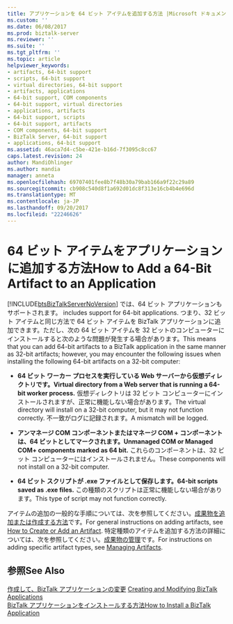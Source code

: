 ```yaml
---
title: アプリケーションを 64 ビット アイテムを追加する方法 |Microsoft ドキュメント
ms.custom: ''
ms.date: 06/08/2017
ms.prod: biztalk-server
ms.reviewer: ''
ms.suite: ''
ms.tgt_pltfrm: ''
ms.topic: article
helpviewer_keywords:
- artifacts, 64-bit support
- scripts, 64-bit support
- virtual directories, 64-bit support
- artifacts, applications
- 64-bit support, COM components
- 64-bit support, virtual directories
- applications, artifacts
- 64-bit support, scripts
- 64-bit support, artifacts
- COM components, 64-bit support
- BizTalk Server, 64-bit support
- applications, 64-bit support
ms.assetid: 46aca7d4-c5be-421e-b16d-7f3095c8cc67
caps.latest.revision: 24
author: MandiOhlinger
ms.author: mandia
manager: anneta
ms.openlocfilehash: 69707401fee8b7f48b30a79bab166a9f22c29a89
ms.sourcegitcommit: cb908c540d8f1a692d01dc8f313e16cb4b4e696d
ms.translationtype: MT
ms.contentlocale: ja-JP
ms.lasthandoff: 09/20/2017
ms.locfileid: "22246626"
---
```

# <a name="how-to-add-a-64-bit-artifact-to-an-application"></a><span data-ttu-id="bc82a-102">64 ビット アイテムをアプリケーションに追加する方法</span><span class="sxs-lookup"><span data-stu-id="bc82a-102">How to Add a 64-Bit Artifact to an Application</span></span>
[!INCLUDE[btsBizTalkServerNoVersion](../includes/btsbiztalkservernoversion-md.md)]<span data-ttu-id="bc82a-103"> では、64 ビット アプリケーションもサポートされます。</span><span class="sxs-lookup"><span data-stu-id="bc82a-103"> includes support for 64-bit applications.</span></span> <span data-ttu-id="bc82a-104">つまり、32 ビット アイテムと同じ方法で 64 ビット アイテムを BizTalk アプリケーションに追加できます。ただし、次の 64 ビット アイテムを 32 ビットのコンピューターにインストールすると次のような問題が発生する場合があります。</span><span class="sxs-lookup"><span data-stu-id="bc82a-104">This means that you can add 64-bit artifacts to a BizTalk application in the same manner as 32-bit artifacts; however, you may encounter the following issues when installing the following 64-bit artifacts on a 32-bit computer:</span></span>  
  
-   <span data-ttu-id="bc82a-105">**64 ビット ワーカー プロセスを実行している Web サーバーから仮想ディレクトリです。**</span><span class="sxs-lookup"><span data-stu-id="bc82a-105">**Virtual directory from a Web server that is running a 64-bit worker process.**</span></span> <span data-ttu-id="bc82a-106">仮想ディレクトリは 32 ビット コンピューターにインストールされますが、正常に機能しない場合があります。</span><span class="sxs-lookup"><span data-stu-id="bc82a-106">The virtual directory will install on a 32-bit computer, but it may not function correctly.</span></span> <span data-ttu-id="bc82a-107">不一致がログに記録されます。</span><span class="sxs-lookup"><span data-stu-id="bc82a-107">A mismatch will be logged.</span></span>  
  
-   <span data-ttu-id="bc82a-108">**アンマネージ COM コンポーネントまたはマネージ COM + コンポーネントは、64 ビットとしてマークされます。**</span><span class="sxs-lookup"><span data-stu-id="bc82a-108">**Unmanaged COM or Managed COM+ components marked as 64 bit.**</span></span> <span data-ttu-id="bc82a-109">これらのコンポーネントは、32 ビット コンピューターにはインストールされません。</span><span class="sxs-lookup"><span data-stu-id="bc82a-109">These components will not install on a 32-bit computer.</span></span>  
  
-   <span data-ttu-id="bc82a-110">**64 ビット スクリプトが .exe ファイルとして保存します。**</span><span class="sxs-lookup"><span data-stu-id="bc82a-110">**64-bit scripts saved as .exe files.**</span></span> <span data-ttu-id="bc82a-111">この種類のスクリプトは正常に機能しない場合があります。</span><span class="sxs-lookup"><span data-stu-id="bc82a-111">This type of script may not function correctly.</span></span>  
  
 <span data-ttu-id="bc82a-112">アイテムの追加の一般的な手順については、次を参照してください。[成果物を追加または作成する方法](../core/how-to-create-or-add-an-artifact.md)です。</span><span class="sxs-lookup"><span data-stu-id="bc82a-112">For general instructions on adding artifacts, see [How to Create or Add an Artifact](../core/how-to-create-or-add-an-artifact.md).</span></span> <span data-ttu-id="bc82a-113">特定種類のアイテムを追加する方法の詳細については、次を参照してください。[成果物の管理](../core/managing-artifacts.md)です。</span><span class="sxs-lookup"><span data-stu-id="bc82a-113">For instructions on adding specific artifact types, see [Managing Artifacts](../core/managing-artifacts.md).</span></span>  
  
## <a name="see-also"></a><span data-ttu-id="bc82a-114">参照</span><span class="sxs-lookup"><span data-stu-id="bc82a-114">See Also</span></span>  
 <span data-ttu-id="bc82a-115">[作成して、BizTalk アプリケーションの変更](../core/creating-and-modifying-biztalk-applications.md) </span><span class="sxs-lookup"><span data-stu-id="bc82a-115">[Creating and Modifying BizTalk Applications](../core/creating-and-modifying-biztalk-applications.md) </span></span>  
 [<span data-ttu-id="bc82a-116">BizTalk アプリケーションをインストールする方法</span><span class="sxs-lookup"><span data-stu-id="bc82a-116">How to Install a BizTalk Application</span></span>](../core/how-to-install-a-biztalk-application.md)